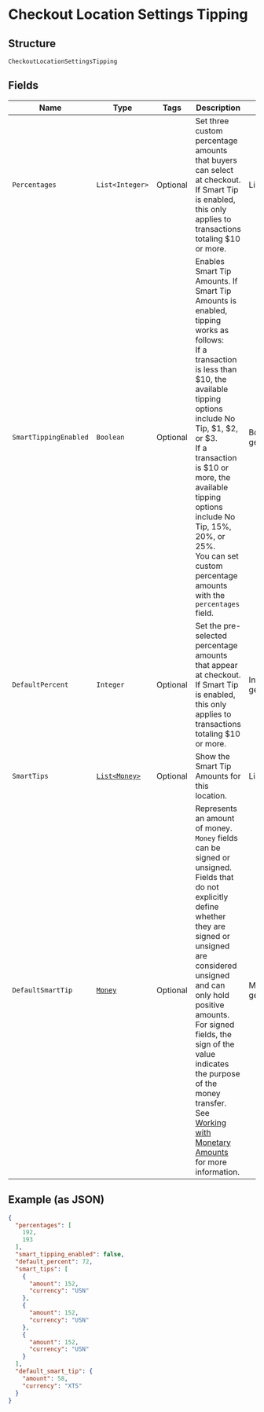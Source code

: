 
# Checkout Location Settings Tipping

## Structure

`CheckoutLocationSettingsTipping`

## Fields

| Name | Type | Tags | Description | Getter |
|  --- | --- | --- | --- | --- |
| `Percentages` | `List<Integer>` | Optional | Set three custom percentage amounts that buyers can select at checkout. If Smart Tip is enabled, this only applies to transactions totaling $10 or more. | List<Integer> getPercentages() |
| `SmartTippingEnabled` | `Boolean` | Optional | Enables Smart Tip Amounts. If Smart Tip Amounts is enabled, tipping works as follows:<br>If a transaction is less than $10, the available tipping options include No Tip, $1, $2, or $3.<br>If a transaction is $10 or more, the available tipping options include No Tip, 15%, 20%, or 25%.<br>You can set custom percentage amounts with the `percentages` field. | Boolean getSmartTippingEnabled() |
| `DefaultPercent` | `Integer` | Optional | Set the pre-selected percentage amounts that appear at checkout. If Smart Tip is enabled, this only applies to transactions totaling $10 or more. | Integer getDefaultPercent() |
| `SmartTips` | [`List<Money>`](../../doc/models/money.md) | Optional | Show the Smart Tip Amounts for this location. | List<Money> getSmartTips() |
| `DefaultSmartTip` | [`Money`](../../doc/models/money.md) | Optional | Represents an amount of money. `Money` fields can be signed or unsigned.<br>Fields that do not explicitly define whether they are signed or unsigned are<br>considered unsigned and can only hold positive amounts. For signed fields, the<br>sign of the value indicates the purpose of the money transfer. See<br>[Working with Monetary Amounts](https://developer.squareup.com/docs/build-basics/working-with-monetary-amounts)<br>for more information. | Money getDefaultSmartTip() |

## Example (as JSON)

```json
{
  "percentages": [
    192,
    193
  ],
  "smart_tipping_enabled": false,
  "default_percent": 72,
  "smart_tips": [
    {
      "amount": 152,
      "currency": "USN"
    },
    {
      "amount": 152,
      "currency": "USN"
    },
    {
      "amount": 152,
      "currency": "USN"
    }
  ],
  "default_smart_tip": {
    "amount": 58,
    "currency": "XTS"
  }
}
```

